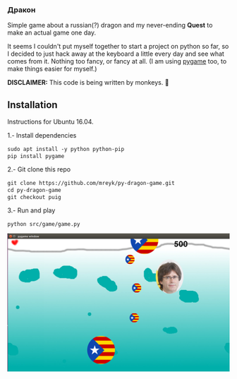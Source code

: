 ### Дракон

Simple game about a russian(?) dragon and my never-ending **Quest** to make an actual game one day.

It seems I couldn't put myself together to start a project on python so far, so I decided to just hack away at the keyboard a little every day and see what comes from it. Nothing too fancy, or fancy at all.
(I am using [pygame](http://pygame.org/wiki/about) too, to make things easier for myself.)

**DISCLAIMER:** This code is being written by monkeys. :monkey:


## Installation

Instructions for Ubuntu 16.04.

1.- Install dependencies

```
sudo apt install -y python python-pip
pip install pygame
```

2.- Git clone this repo

```
git clone https://github.com/mreyk/py-dragon-game.git
cd py-dragon-game
git checkout puig
```

3.- Run and play

```
python src/game/game.py
```

![Screenshot](https://raw.githubusercontent.com/mreyk/py-dragon-game/puig/images/screenshot.png "Screenshot")